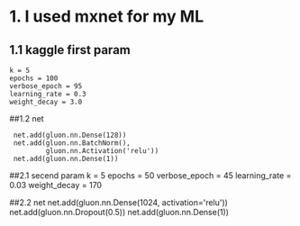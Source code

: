 # 1. I used mxnet for my ML
 
 
## 1.1 kaggle first param
    k = 5
    epochs = 100 
    verbose_epoch = 95
    learning_rate = 0.3
    weight_decay = 3.0

##1.2 net   

     net.add(gluon.nn.Dense(128))
     net.add(gluon.nn.BatchNorm(),
             gluon.nn.Activation('relu'))
     net.add(gluon.nn.Dense(1))

##2.1 secend param
    k = 5
    epochs = 50
    verbose_epoch = 45
    learning_rate = 0.03
    weight_decay = 170

##2.2 net
    net.add(gluon.nn.Dense(1024, activation='relu'))
    net.add(gluon.nn.Dropout(0.5))
    net.add(gluon.nn.Dense(1))